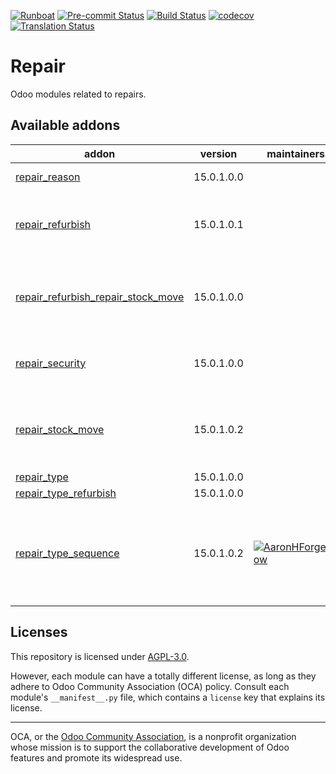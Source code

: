 
[![Runboat](https://img.shields.io/badge/runboat-Try%20me-875A7B.png)](https://runboat.odoo-community.org/builds?repo=OCA/repair&target_branch=15.0)
[![Pre-commit Status](https://github.com/OCA/repair/actions/workflows/pre-commit.yml/badge.svg?branch=15.0)](https://github.com/OCA/repair/actions/workflows/pre-commit.yml?query=branch%3A15.0)
[![Build Status](https://github.com/OCA/repair/actions/workflows/test.yml/badge.svg?branch=15.0)](https://github.com/OCA/repair/actions/workflows/test.yml?query=branch%3A15.0)
[![codecov](https://codecov.io/gh/OCA/repair/branch/15.0/graph/badge.svg)](https://codecov.io/gh/OCA/repair)
[![Translation Status](https://translation.odoo-community.org/widgets/repair-15-0/-/svg-badge.svg)](https://translation.odoo-community.org/engage/repair-15-0/?utm_source=widget)

<!-- /!\ do not modify above this line -->

# Repair

Odoo modules related to repairs.

<!-- /!\ do not modify below this line -->

<!-- prettier-ignore-start -->

[//]: # (addons)

Available addons
----------------
addon | version | maintainers | summary
--- | --- | --- | ---
[repair_reason](repair_reason/) | 15.0.1.0.0 |  | Repair Reason
[repair_refurbish](repair_refurbish/) | 15.0.1.0.1 |  | Create refurbished products during repair
[repair_refurbish_repair_stock_move](repair_refurbish_repair_stock_move/) | 15.0.1.0.0 |  | Use refurbish and repair stock moves together
[repair_security](repair_security/) | 15.0.1.0.0 |  | Create security groups for Repair
[repair_stock_move](repair_stock_move/) | 15.0.1.0.2 |  | Ongoing Repair Stock Moves Definition in odoo
[repair_type](repair_type/) | 15.0.1.0.0 |  | Repair type
[repair_type_refurbish](repair_type_refurbish/) | 15.0.1.0.0 |  | Repair type
[repair_type_sequence](repair_type_sequence/) | 15.0.1.0.2 | [![AaronHForgeFlow](https://github.com/AaronHForgeFlow.png?size=30px)](https://github.com/AaronHForgeFlow) | Adds sequence to repair orders defined in the repairs's type

[//]: # (end addons)

<!-- prettier-ignore-end -->

## Licenses

This repository is licensed under [AGPL-3.0](LICENSE).

However, each module can have a totally different license, as long as they adhere to Odoo Community Association (OCA)
policy. Consult each module's `__manifest__.py` file, which contains a `license` key
that explains its license.

----
OCA, or the [Odoo Community Association](http://odoo-community.org/), is a nonprofit
organization whose mission is to support the collaborative development of Odoo features
and promote its widespread use.
